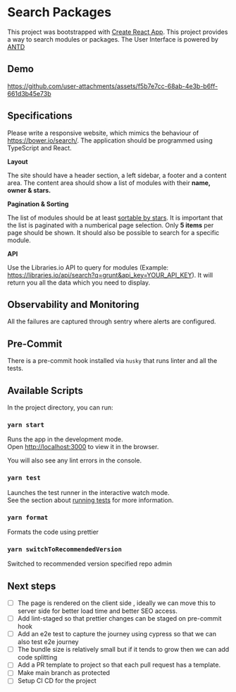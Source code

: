 # Search Packages

This project was bootstrapped with [Create React App](https://github.com/facebook/create-react-app). This project provides a way to search modules or packages. The User Interface is powered by [ANTD](https://ant.design/)

## Demo


https://github.com/user-attachments/assets/f5b7e7cc-68ab-4e3b-b6ff-661d3b45e73b



## Specifications 

Please write a responsive website, which mimics the behaviour of https://bower.io/search/. The application should be programmed using TypeScript and React. 

**Layout**

The site should have a header section, a left sidebar, a footer and a content area. The content area should show a list of modules with their **name, owner & stars.**

**Pagination & Sorting**

The list of modules should be at least [sortable by stars](https://libraries.io/api#project-search). It is important that the list is paginated with a numberical page selection. Only **5 items** per page should be shown. It should also be possible to search for a specific module.

**API**

Use the Libraries.io API to query for modules (Example: https://libraries.io/api/search?q=grunt&api_key=YOUR_API_KEY). It will return you all the data which you need to display.

## Observability and Monitoring
All the failures are captured through sentry where alerts are configured.

## Pre-Commit
There is a pre-commit hook installed via `husky` that runs linter and all the tests.

## Available Scripts

In the project directory, you can run:

### `yarn start`

Runs the app in the development mode.\
Open [http://localhost:3000](http://localhost:3000) to view it in the browser.

You will also see any lint errors in the console.

### `yarn test`

Launches the test runner in the interactive watch mode.\
See the section about [running tests](https://facebook.github.io/create-react-app/docs/running-tests) for more information.

### `yarn format`

Formats the code using prettier

### `yarn switchToRecommendedVersion`

Switched to recommended version specified repo admin 


## Next steps
- [ ] The page is rendered on the client side , ideally we can move this to server side for better load time and better SEO access.
- [ ] Add lint-staged so that prettier changes can be staged on pre-commit hook
- [ ] Add an e2e test to capture the journey using cypress so that we can also test e2e journey
- [ ] The bundle size is relatively small but if it tends to grow then we can add code splitting
- [ ] Add a PR template to project so that each pull request has a template.
- [ ] Make main branch as protected
- [ ] Setup CI CD for the project
